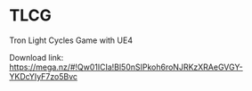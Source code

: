 # TLCG
Tron Light Cycles Game with UE4

Download link: https://mega.nz/#!Qw01lCIa!Bl50nSIPkoh6roNJRKzXRAeGVGY-YKDcYIyF7zo5Bvc
